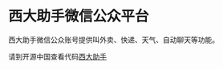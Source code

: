 西大助手微信公众平台
===========

西大助手微信公众账号提供叫外卖、快递、天气、自动聊天等功能。

请到开源中国查看代码[西大助手](http://git.oschina.net/codegeek/letumeishi)
